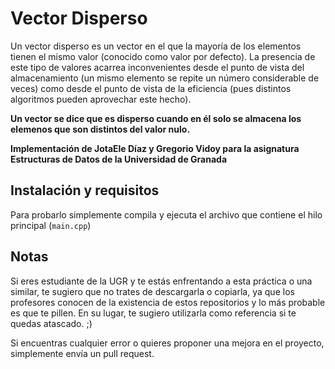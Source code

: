 # Vector Disperso 
Un vector disperso es un vector en el que la mayoría de los elementos tienen el mismo valor (conocido como valor por defecto). La presencia de este tipo de valores acarrea inconvenientes desde el punto de vista del almacenamiento (un mismo elemento se repite un número considerable de veces) como desde el punto de vista de la eficiencia (pues distintos algoritmos pueden aprovechar este hecho).

**Un vector se dice que es disperso cuando en él solo se almacena los elemenos que son distintos del valor nulo.**

__Implementación de JotaEle Díaz y Gregorio Vidoy para la asignatura Estructuras de Datos de la Universidad de Granada__

## Instalación y requisitos
Para probarlo simplemente compila y ejecuta el archivo que contiene el hilo principal (```main.cpp```)

## Notas
Si eres estudiante de la UGR y te estás enfrentando a esta práctica o una similar, te sugiero que no trates de descargarla o copiarla, ya que los profesores conocen de la existencia de estos repositorios y lo más probable es que te pillen. En su lugar, te sugiero utilizarla como referencia si te quedas atascado. ;)

Si encuentras cualquier error o quieres proponer una mejora en el proyecto, simplemente envía un pull request.


